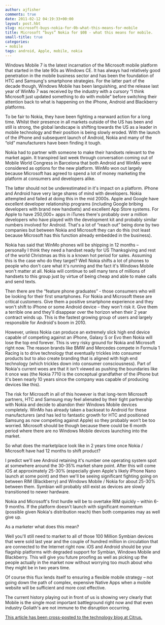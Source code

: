 ```yaml
---
author: ajfisher
comments: true
date: 2011-02-12 04:19:33+00:00
layout: post.hbt
slug: microsoft-buys-nokia-for-0b-what-this-means-for-mobile
title: Microsoft “buys” Nokia for $0B - what this means for mobile.
small-title: true
categories:
- mobile
tags: android, Apple, mobile, nokia
---
```


Windows Mobile 7 is the latest incarnation of the Microsoft mobile platform that started in the late 90s as Windows CE. It has always had relatively good penetration in the mobile business sector and has been the foundation of HTC and Samsung's smartphone strategies. For the latter part of the decade though, Windows Mobile has been languishing, and the release last year of WinMo 7 was received by the industry with a cursory “I think Microsoft just updated something to do with mobile” before switching their attention back to what is happening on the iPhone, Android and Blackberry platforms.

To be fair to Nokia, they have been fighting a rearward action for a long time. Whilst their presence in all markets outside of the US has been and still is strong, the global landscape is shifting towards the US as a leader in mobile technology and their position is being slowly eroded. With the launch of the iPhone and subsequent launch of Android, Nokia and many of the “old” manufacturers have been finding it tough.

Nokia had to partner with someone to make their handsets relevant to the market again. It transpired last week through conversation coming out of Mobile World Congress in Barcelona that both Android and WinMo were considered as options for the new platform. WinMo won out largely because Microsoft has agreed to spend a lot of money marketing the platform at consumers and developers alike.

The latter should not be underestimated in it's impact on a platform. iPhone and Android have very large shares of mind with developers. Nokia attempted and failed at doing this in the mid 2000s. Apple and Google have excellent developer relationship programs (including Google bribing developers with brand new handsets) and excellent App Store systems. For Apple to have 250,000+ apps in iTunes there's probably over a million developers who have played with the development kit and probably similar numbers involved for Android. That's a lot of “reach out” being done by two companies but between Nokia and Microsoft they can do this (not least because Microsoft has this function already embedded in the business).

Nokia has said that WinMo phones will be shipping in 12 months – personally I think they need a handset ready for US Thanksgiving and rest of the world Christmas as this is a known hot period for sales. Assuming this is the case who do they target? Well Nokia shifts a lot of phones to people who don't care what it's running and the fact it's Windows Mobile won't matter at all. Nokia will continue to sell many tens of millions of handsets to this group just by virtue of being cheap and able to make calls and send texts.

Then there are the “feature phone graduates” - those consumers who will be looking for their first smartphones. For Nokia and Microsoft these are critical customers. Give them a positive smartphone experience and they won't shift to iPhone or some Android device – they won't risk it. Give them a terrible one and they'll disappear over the horizon when their 2 year contract winds up. This is the fastest growing group of users and largely responsible for Android's boom in 2010.

However, unless Nokia can produce an extremely slick high end device capable of competing against an iPhone, Galaxy S or Evo then Nokia will lose the top end forever. This is very risky ground for Nokia and Microsoft right now. The reason brands like BMW and Mercedes compete in Formula 1 Racing is to drive technology that eventually trickles into consumer products but to also create branding that is aligned with high end technology (which trickles down into consumer consciousness). Part of Nokia's current woes are that it isn't viewed as pushing the boundaries like it once was (the Nokia 7710 is the conceptual grandfather of the iPhone but it's been nearly 10 years since the company was capable of producing devices like this).

The risk for Microsoft in all of this however is that long-term Microsoft partners, HTC and Samsung may feel alienated by their tight partnership with Nokia and decide to abandon their Windows Mobile devices completely. WinMo has already taken a backseat to Android for these manufacturers (and has led to fantastic growth for HTC and positioned Samsung as now competing against Apple) so they probably won't be too worried. Microsoft should be though because there could be 6 month period where there are no Windows Mobile devices launching into the market.

So what does the marketplace look like in 2 years time once Nokia / Microsoft have had 12 months to shift product?

I predict we'll see Android retaining it's number one operating system spot at somewhere around the 30-35% market share point. After this will come iOS at approximately 25-30% (especially given Apple's likely iPhone Nano launch at some point) and then we'll be seeing significant fighting going on between RIM (Blackberry) and Windows Mobile / Nokia for about 25-30% between them. Symbian will probably still exist as devices are slowly transitioned to newer hardware.

Nokia and Microsoft's first hurdle will be to overtake RIM quickly – within 6-9 months. If the platform doesn't launch with significant momentum (possible given Nokia's distribution reach) then both companies may as well give up.

As a marketer what does this mean?

Well you'll still need to market to all of those 100 Million Symbian devices that were sold last year and the couple of hundred million in circulation that are connected to the Internet right now. iOS and Android should be your flagship platforms with degraded support for Symbian, Windows Mobile and Blackberry. This will give you future proofing as well as picking up the people actually in the market now without worrying too much about who they might be in two years time.

Of course this flux lends itself to ensuring a flexible mobile strategy – not going down the path of complex, expensive Native Apps when a mobile website will be sufficient and more cost effective.

The current history playing out in front of us is showing very clearly that Mobile is the single most important battleground right now and that even industry Goliath's are not immune to the disruption occurring.

[This article has been cross-posted to the technology blog at Citrus.](http://citrus.com.au/blog/microsoft-buys-nokia-for-0b-what-this-means-for-mobile/)
